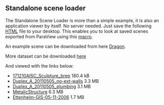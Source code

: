 ## Standalone scene loader

The Standalone Scene Loader is more than a simple example, it is also an
application viewer by itself. No server needed. Just save the following [HTML]
file to your desktop. This enables you to look at saved scenes exported from
ParaView using this [macro].

An example scene can be downloaded from here [Dragon].

More dataset can be downloaded [here](https://data.kitware.com/?#collection/586fef9f8d777f05f44a5c86)

And viewed with the links below: 
- [171210AISC_Sculpture_brep](https://kitware.github.io/vtk-js/examples/StandaloneSceneLoader/index.html?fileURL=https://data.kitware.com/api/v1/file/587003d08d777f05f44a5c99/download) 180.4 kB
- [Duplex_A_20110505_no-ext-walls](https://kitware.github.io/vtk-js/examples/StandaloneSceneLoader/index.html?fileURL=https://data.kitware.com/api/v1/file/587003b18d777f05f44a5c8a/download) 3.3 MB
- [Duplex_A_20110505_plumbing](https://kitware.github.io/vtk-js/examples/StandaloneSceneLoader/index.html?fileURL=https://data.kitware.com/api/v1/file/587003b68d777f05f44a5c8d/download) 3.1 MB
- [MetalicStructure](https://kitware.github.io/vtk-js/examples/StandaloneSceneLoader/index.html?fileURL=https://data.kitware.com/api/v1/file/587003cf8d777f05f44a5c96/download) 6.3 MB
- [Ettenheim-GIS-05-11-2006](https://kitware.github.io/vtk-js/examples/StandaloneSceneLoader/index.html?fileURL=https://data.kitware.com/api/v1/file/587003c38d777f05f44a5c93/download) 1.7 MB

[HTML]: https://kitware.github.io/vtk-js/examples/StandaloneSceneLoader/StandaloneSceneLoader.html
[macro]: https://raw.githubusercontent.com/Kitware/vtk-js/master/Utilities/ParaView/export-scene-macro.py
[Dragon]: https://raw.githubusercontent.com/Kitware/vtk-js/master/Data/StanfordDragon.vtkjs
